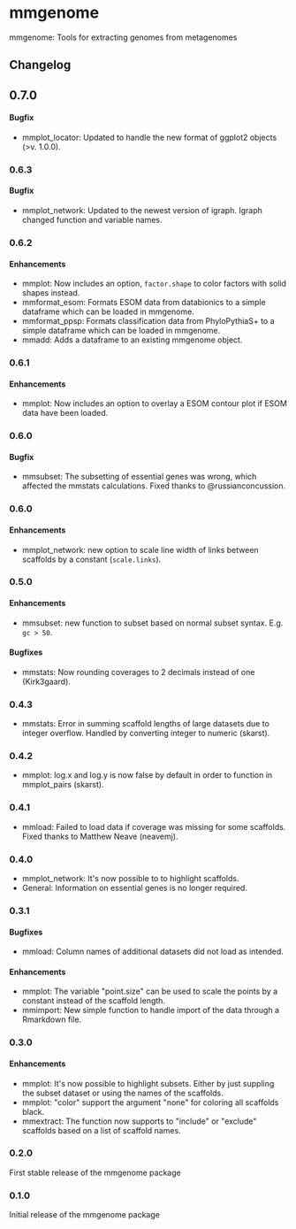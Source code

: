mmgenome
========

mmgenome: Tools for extracting genomes from metagenomes

## Changelog

## 0.7.0
#### Bugfix
 - mmplot_locator: Updated to handle the new format of ggplot2 objects (>v. 1.0.0).

### 0.6.3
#### Bugfix
 - mmplot_network: Updated to the newest version of igraph. Igraph changed function and variable names.

### 0.6.2
#### Enhancements
 - mmplot: Now includes an option, `factor.shape` to color factors with solid shapes instead.
 - mmformat_esom: Formats ESOM data from databionics to a simple dataframe which can be loaded in mmgenome.
 - mmformat_ppsp: Formats classification data from PhyloPythiaS+ to a simple dataframe which can be loaded in mmgenome.
 - mmadd: Adds a dataframe to an existing mmgenome object.

### 0.6.1
#### Enhancements
 - mmplot: Now includes an option to overlay a ESOM contour plot if ESOM data have been loaded.

### 0.6.0
#### Bugfix
 - mmsubset: The subsetting of essential genes was wrong, which affected the mmstats calculations. Fixed thanks to @russianconcussion.  

### 0.6.0
#### Enhancements
 - mmplot_network: new option to scale line width of links between scaffolds by a constant (`scale.links`).

### 0.5.0
#### Enhancements
 - mmsubset: new function to subset based on normal subset syntax. E.g. `gc > 50`.
 
#### Bugfixes
 - mmstats: Now rounding coverages to 2 decimals instead of one (Kirk3gaard).

### 0.4.3
 - mmstats: Error in summing scaffold lengths of large datasets due to integer overflow. Handled by converting integer to numeric (skarst).

### 0.4.2
 - mmplot: log.x and log.y is now false by default in order to function in mmplot_pairs (skarst).

### 0.4.1
 - mmload: Failed to load data if coverage was missing for some scaffolds. Fixed thanks to Matthew Neave (neavemj).

### 0.4.0
 - mmplot_network: It's now possible to to highlight scaffolds.
 - General: Information on essential genes is no longer required.

### 0.3.1
#### Bugfixes
 - mmload: Column names of additional datasets did not load as intended.
 
#### Enhancements 
 - mmplot: The variable "point.size" can be used to scale the points by a constant instead of the scaffold length.
 - mmimport: New simple function to handle import of the data through a Rmarkdown file.

### 0.3.0
#### Enhancements
 - mmplot: It's now possible to highlight subsets. Either by just suppling the subset dataset or using the names of the scaffolds.
 - mmplot: "color" support the argument "none" for coloring all scaffolds black.
 - mmextract: The function now supports to "include" or "exclude" scaffolds based on a list of scaffold names.

### 0.2.0
First stable release of the mmgenome package

### 0.1.0
Initial release of the mmgenome package
